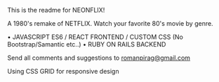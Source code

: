 This is the readme for NEONFLIX!

A 1980's remake of NETFLIX.
Watch your favorite 80's movie by genre.

• JAVASCRIPT ES6 / REACT FRONTEND / CUSTOM CSS (No Bootstrap/Samantic etc..)
• RUBY ON RAILS BACKEND

Send all comments and suggestions to romanpirag@gmail.com

Using CSS GRID for responsive design
